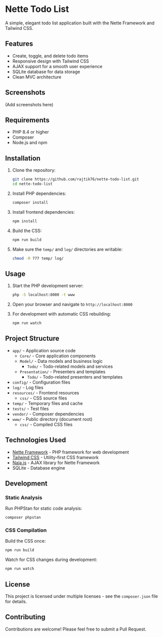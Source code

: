 # Nette Todo List

A simple, elegant todo list application built with the Nette Framework and Tailwind CSS.

## Features

- Create, toggle, and delete todo items
- Responsive design with Tailwind CSS
- AJAX support for a smooth user experience
- SQLite database for data storage
- Clean MVC architecture

## Screenshots

(Add screenshots here)

## Requirements

- PHP 8.4 or higher
- Composer
- Node.js and npm

## Installation

1. Clone the repository:
   ```bash
   git clone https://github.com/rajtik76/nette-todo-list.git
   cd nette-todo-list
   ```

2. Install PHP dependencies:
   ```bash
   composer install
   ```

3. Install frontend dependencies:
   ```bash
   npm install
   ```

4. Build the CSS:
   ```bash
   npm run build
   ```

5. Make sure the `temp/` and `log/` directories are writable:
   ```bash
   chmod -R 777 temp/ log/
   ```

## Usage

1. Start the PHP development server:
   ```bash
   php -S localhost:8000 -t www
   ```

2. Open your browser and navigate to `http://localhost:8000`

3. For development with automatic CSS rebuilding:
   ```bash
   npm run watch
   ```

## Project Structure

- `app/` - Application source code
  - `Core/` - Core application components
  - `Model/` - Data models and business logic
    - `Todo/` - Todo-related models and services
  - `Presentation/` - Presenters and templates
    - `Todo/` - Todo-related presenters and templates
- `config/` - Configuration files
- `log/` - Log files
- `resources/` - Frontend resources
  - `css/` - CSS source files
- `temp/` - Temporary files and cache
- `tests/` - Test files
- `vendor/` - Composer dependencies
- `www/` - Public directory (document root)
  - `css/` - Compiled CSS files

## Technologies Used

- [Nette Framework](https://nette.org/) - PHP framework for web development
- [Tailwind CSS](https://tailwindcss.com/) - Utility-first CSS framework
- [Naja.js](https://naja.js.org/) - AJAX library for Nette Framework
- SQLite - Database engine

## Development

### Static Analysis

Run PHPStan for static code analysis:
```bash
composer phpstan
```

### CSS Compilation

Build the CSS once:
```bash
npm run build
```

Watch for CSS changes during development:
```bash
npm run watch
```

## License

This project is licensed under multiple licenses - see the `composer.json` file for details.

## Contributing

Contributions are welcome! Please feel free to submit a Pull Request.